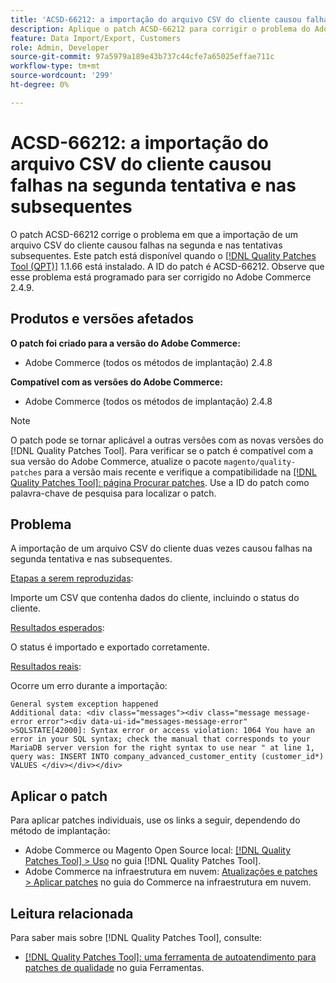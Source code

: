 ```yaml
---
title: 'ACSD-66212: a importação do arquivo CSV do cliente causou falhas na segunda tentativa e nas subsequentes'
description: Aplique o patch ACSD-66212 para corrigir o problema do Adobe Commerce em que a importação de um arquivo CSV do cliente causou falhas na segunda e nas tentativas subsequentes.
feature: Data Import/Export, Customers
role: Admin, Developer
source-git-commit: 97a5979a189e43b737c44cfe7a65025effae711c
workflow-type: tm+mt
source-wordcount: '299'
ht-degree: 0%

---
```



# ACSD-66212: a importação do arquivo CSV do cliente causou falhas na segunda tentativa e nas subsequentes

O patch ACSD-66212 corrige o problema em que a importação de um arquivo CSV do cliente causou falhas na segunda e nas tentativas subsequentes. Este patch está disponível quando o [[!DNL Quality Patches Tool (QPT)]](/help/tools/quality-patches-tool/quality-patches-tool-to-self-serve-quality-patches.md) 1.1.66 está instalado. A ID do patch é ACSD-66212. Observe que esse problema está programado para ser corrigido no Adobe Commerce 2.4.9.

## Produtos e versões afetados

**O patch foi criado para a versão do Adobe Commerce:**

* Adobe Commerce (todos os métodos de implantação) 2.4.8

**Compatível com as versões do Adobe Commerce:**

* Adobe Commerce (todos os métodos de implantação) 2.4.8

>[!NOTE]
>
>O patch pode se tornar aplicável a outras versões com as novas versões do [!DNL Quality Patches Tool]. Para verificar se o patch é compatível com a sua versão do Adobe Commerce, atualize o pacote `magento/quality-patches` para a versão mais recente e verifique a compatibilidade na [[!DNL Quality Patches Tool]: página Procurar patches](https://experienceleague.adobe.com/tools/commerce-quality-patches/index.html). Use a ID do patch como palavra-chave de pesquisa para localizar o patch.

## Problema

A importação de um arquivo CSV do cliente duas vezes causou falhas na segunda tentativa e nas subsequentes.

<u>Etapas a serem reproduzidas</u>:

Importe um CSV que contenha dados do cliente, incluindo o status do cliente.

<u>Resultados esperados</u>:

O status é importado e exportado corretamente.

<u>Resultados reais</u>:

Ocorre um erro durante a importação:

```
General system exception happened
Additional data: <div class="messages"><div class="message message-error error"><div data-ui-id="messages-message-error" >SQLSTATE[42000]: Syntax error or access violation: 1064 You have an error in your SQL syntax; check the manual that corresponds to your MariaDB server version for the right syntax to use near " at line 1, query was: INSERT INTO company_advanced_customer_entity (customer_id*) VALUES </div></div></div>
```

## Aplicar o patch

Para aplicar patches individuais, use os links a seguir, dependendo do método de implantação:

* Adobe Commerce ou Magento Open Source local: [[!DNL Quality Patches Tool] > Uso](/help/tools/quality-patches-tool/usage.md) no guia [!DNL Quality Patches Tool].
* Adobe Commerce na infraestrutura em nuvem: [Atualizações e patches > Aplicar patches](https://experienceleague.adobe.com/docs/commerce-cloud-service/user-guide/develop/upgrade/apply-patches.html) no guia do Commerce na infraestrutura em nuvem.

## Leitura relacionada

Para saber mais sobre [!DNL Quality Patches Tool], consulte:

* [[!DNL Quality Patches Tool]: uma ferramenta de autoatendimento para patches de qualidade](/help/tools/quality-patches-tool/quality-patches-tool-to-self-serve-quality-patches.md) no guia Ferramentas.
